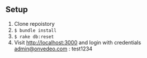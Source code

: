 ## Setup

1. Clone repoistory
2. `$ bundle install`
3. `$ rake db:reset`
4. Visit <http://localhost:3000> and login with credentials admin@onvedeo.com : test1234
